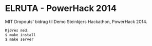 # ELRUTA - PowerHack 2014 

MIT Dropouts' bidrag til Demo Steinkjers Hackathon, PowerHack 2014.

```bash
Kjøres med: 
$ make install
$ make server
```
